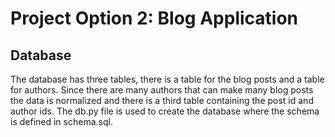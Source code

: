 <h1><strong>Project Option 2: Blog Application </strong></h1>

<h2>Database</h2> The database has three tables, there is a table for the blog posts and a table for authors. 
Since there are many authors that can make many blog posts the data is normalized and there is a third table containing the post id and author ids.
The db.py file is used to create the database where the schema is defined in schema.sql.
